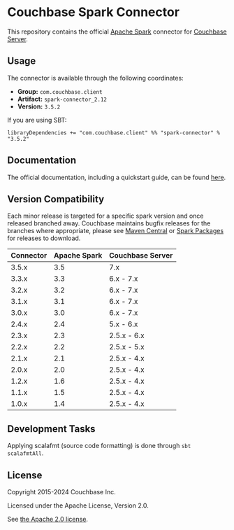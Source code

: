 # Couchbase Spark Connector

This repository contains the official [Apache Spark](https://spark.apache.org/) connector for [Couchbase Server](https://couchbase.com).

## Usage

The connector is available through the following coordinates:

 - **Group:** `com.couchbase.client`
 - **Artifact:** `spark-connector_2.12`
 - **Version:** `3.5.2`

If you are using SBT:

```
libraryDependencies += "com.couchbase.client" %% "spark-connector" % "3.5.2"
```

## Documentation
The official documentation, including a quickstart guide, can be found [here](https://docs.couchbase.com/spark-connector/3.3/index.html).

## Version Compatibility

Each minor release is targeted for a specific spark version and once released
branched away. Couchbase maintains bugfix releases for the branches where
appropriate, please see [Maven Central](http://search.maven.org/#search%7Cga%7C1%7Ccom.couchbase.client.spark)
or [Spark Packages](http://spark-packages.org/package/couchbase/couchbase-spark-connector) for releases to download.

| Connector | Apache Spark | Couchbase Server |
|-----------|--------------|------------------|
| 3.5.x     | 3.5          | 7.x              |
| 3.3.x     | 3.3          | 6.x - 7.x        |
| 3.2.x     | 3.2          | 6.x - 7.x        |
| 3.1.x     | 3.1          | 6.x - 7.x        |
| 3.0.x     | 3.0          | 6.x - 7.x        |
| 2.4.x     | 2.4          | 5.x - 6.x        |
| 2.3.x     | 2.3          | 2.5.x - 6.x      |
| 2.2.x     | 2.2          | 2.5.x - 5.x      |
| 2.1.x     | 2.1          | 2.5.x - 4.x      |
| 2.0.x     | 2.0          | 2.5.x - 4.x      |
| 1.2.x     | 1.6          | 2.5.x - 4.x      |
| 1.1.x     | 1.5          | 2.5.x - 4.x      |
| 1.0.x     | 1.4          | 2.5.x - 4.x      |

## Development Tasks

Applying scalafmt (source code formatting) is done through `sbt scalafmtAll`.

## License
Copyright 2015-2024 Couchbase Inc.

Licensed under the Apache License, Version 2.0.

See [the Apache 2.0 license](http://www.apache.org/licenses/LICENSE-2.0).